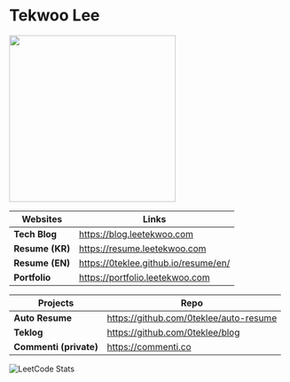 # Tekwoo Lee

<img src="https://asset.leetekwoo.com/art/bob.svg" width="300px">

| Websites       | Links                                                |
| ------------------------ | --------------------------------------------------------------------------------------------------------- |
| **Tech Blog**        | https://blog.leetekwoo.com                                                      |
| **Resume (KR)**    | https://resume.leetekwoo.com                                                     |
| **Resume (EN)**        | https://0teklee.github.io/resume/en/ |
| **Portfolio**    | https://portfolio.leetekwoo.com                                                                                           |

| Projects       | Repo                                                |
| ------------------------ | --------------------------------------------------------------------------------------------------------- |
| **Auto Resume**        | https://github.com/0teklee/auto-resume                                                      |
| **Teklog**        | https://github.com/0teklee/blog                                                      |
| **Commenti (private)**        | https://commenti.co                                                      |


![LeetCode Stats](https://leetcard.jacoblin.cool/0teklee)

